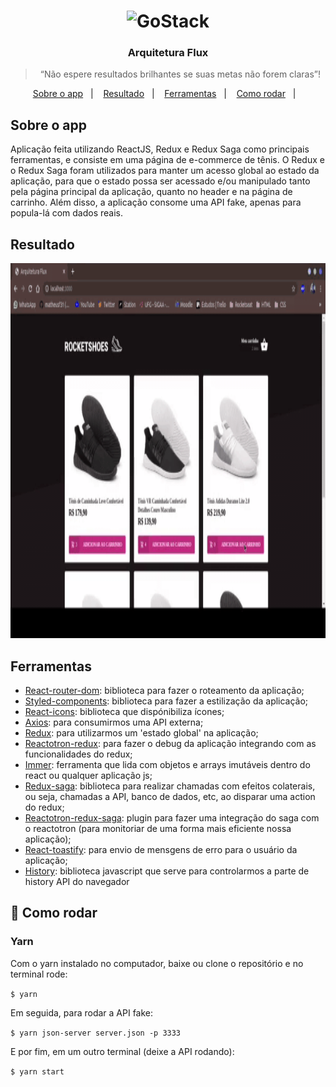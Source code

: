 <h1 align="center">
    <img alt="GoStack" src="https://rocketseat-cdn.s3-sa-east-1.amazonaws.com/bootcamp-header.png" width="200px" />
</h1>

<h3 align="center">
  Arquitetura Flux
</h3>

<blockquote align="center">“Não espere resultados brilhantes se suas metas não forem claras”!</blockquote>

<p align="center">
  <a href="#sobre-o-app">Sobre o app</a>&nbsp;&nbsp;&nbsp;|&nbsp;&nbsp;&nbsp;
  <a href="#resultado">Resultado</a>&nbsp;&nbsp;&nbsp;|&nbsp;&nbsp;&nbsp;
  <a href="#ferramentas">Ferramentas</a>&nbsp;&nbsp;&nbsp;|&nbsp;&nbsp;&nbsp;
  <a href="#rocket-como-rodar">Como rodar</a>&nbsp;&nbsp;&nbsp;|&nbsp;&nbsp;&nbsp;
</p>

## Sobre o app

  Aplicação feita utilizando ReactJS, Redux e Redux Saga como principais ferramentas, e consiste em uma página de e-commerce de tênis. O Redux e o Redux Saga foram utilizados para manter um acesso global ao estado da aplicação, para que o estado possa ser acessado e/ou manipulado tanto pela página principal da aplicação, quanto no header e na página de carrinho. Além disso,  a aplicação consome uma API fake, apenas para popula-lá com dados reais.

## Resultado

<img src=".github/demo.gif" height="600">

## Ferramentas

- [React-router-dom](https://www.npmjs.com/package/react-router-dom): biblioteca para fazer o roteamento da aplicação;
- [Styled-components](https://styled-components.com/): biblioteca para fazer a estilização da aplicação;
- [React-icons](https://www.npmjs.com/package/react-icons): biblioteca que dispónibiliza ícones;
- [Axios](https://github.com/axios/axios): para consumirmos uma API externa;
- [Redux](https://redux.js.org/): para utilizarmos um 'estado global' na aplicação;
- [Reactotron-redux](https://github.com/infinitered/reactotron/blob/master/docs/plugin-redux.md): para fazer o debug da aplicação integrando com as funcionalidades do redux;
- [Immer](https://github.com/immerjs/immer): ferramenta que lida com objetos e arrays imutáveis dentro do react ou qualquer aplicação js;
- [Redux-saga](https://redux-saga.js.org/): biblioteca para realizar chamadas com efeitos colaterais, ou seja, chamadas a API, banco de dados, etc, ao disparar uma action do redux;
- [Reactotron-redux-saga](https://github.com/infinitered/reactotron/blob/master/docs/plugin-redux-saga.md): plugin para fazer uma integração do saga com o reactotron (para monitoriar de uma forma mais eficiente nossa aplicação);
- [React-toastify](https://github.com/fkhadra/react-toastify): para envio de mensgens de erro para o usuário da aplicação;
- [History](https://github.com/ReactTraining/react-router/blob/master/packages/react-router/docs/api/history.md): biblioteca javascript que serve para controlarmos a parte de history API do navegador

## :rocket: Como rodar

### Yarn

Com o yarn instalado no computador, baixe ou clone o repositório e no terminal rode:

`$ yarn`

Em seguida, para rodar a API fake:

`$ yarn json-server server.json -p 3333`

E por fim, em um outro terminal (deixe a API rodando):

`$ yarn start`

